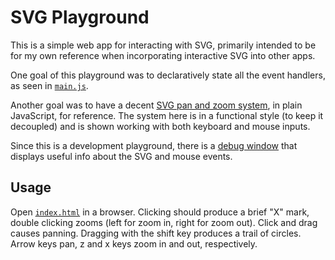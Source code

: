 # SVG Playground

This is a simple web app for interacting with SVG,
primarily intended to be for my own reference when incorporating interactive SVG into other apps.

One goal of this playground was to declaratively state all the event handlers, as seen in [`main.js`](js/main.js).

Another goal was to have a decent [SVG pan and zoom system](js/Zoom.js), in plain JavaScript, for reference.
The system here is in a functional style (to keep it decoupled) and is shown working with both keyboard
and mouse inputs.

Since this is a development playground, there is a [debug window](js/Debug.js) that displays useful info
about the SVG
and mouse events.

## Usage

Open [`index.html`](index.html) in a browser. Clicking should produce a brief "X" mark, double clicking zooms
(left for zoom in, right for zoom out). Click and drag causes panning. Dragging with the shift key
produces a trail of circles. Arrow keys pan, z and x keys zoom in and out, respectively.
